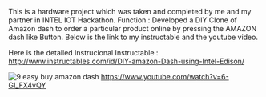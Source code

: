 This is a hardware project which was taken and completed by me and my partner in INTEL IOT Hackathon.
Function : Developed a DIY Clone of Amazon dash to order a particular product online by pressing the AMAZON dash like Button.
Below is the link to my instructable and the youtube video.

Here is the detailed Instrucional Instructable : http://www.instructables.com/id/DIY-amazon-Dash-using-Intel-Edison/


![9 easy buy amazon dash](https://cloud.githubusercontent.com/assets/14818804/21538860/48e2e940-cdc7-11e6-9f7f-b6e7ce089c07.jpg)
https://www.youtube.com/watch?v=6-GI_FX4vQY

